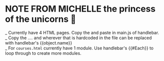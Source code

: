 # NOTE FROM MICHELLE the princess of the unicorns 🦄
_ Currently have 4 HTML pages. Copy the <head> and paste in main.js of handlebar. <br>
_ Copy the <body>.... </body> and wherever that is hardcoded in the file can be replaced with handlebar's {{object.name}} <br>
_ For `courses.html` currently have 1 module. Use handlebar's {{#Each}} to loop through to create more modules. <br>
